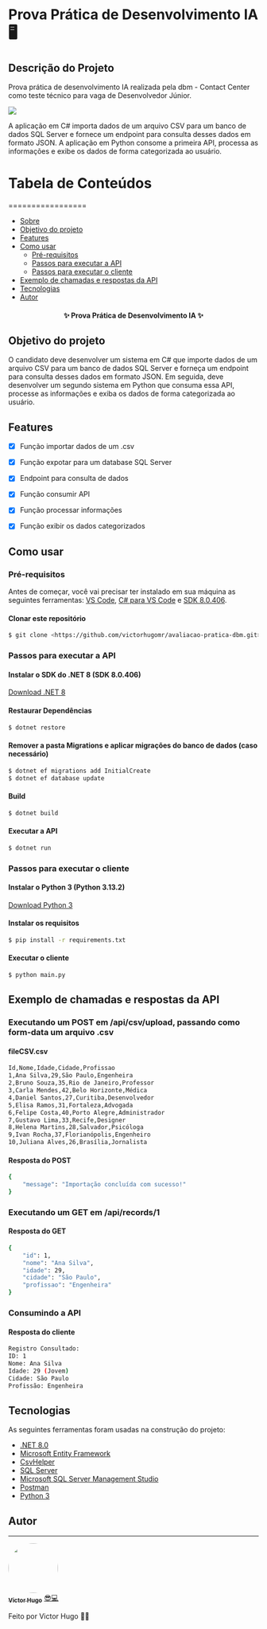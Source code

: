 # Prova Prática de Desenvolvimento IA 🖥️

## Descrição do Projeto
Prova prática de desenvolvimento IA realizada pela dbm - Contact Center como teste técnico para vaga de Desenvolvedor Júnior.

<img src="https://img.shields.io/static/v1?label=csharp&message=Python&color=f0e000&style=for-the-badge&logo=ghost"/>

A aplicação em C# importa dados de um arquivo CSV para um banco de dados SQL Server e fornece um endpoint para consulta desses dados em formato JSON. A aplicação em Python consome a primeira API, processa as informações e exibe os dados de forma categorizada ao usuário.

# Tabela de Conteúdos
=================
<!--ts-->
   * [Sobre](#descrição-do-projeto)
   * [Objetivo do projeto](#objetivo-do-projeto)
   * [Features](#features)
   * [Como usar](#como-usar)
      * [Pré-requisitos](#pré-requisitos)
      * [Passos para executar a API](#passos-para-executar-a-api)
      * [Passos para executar o cliente](#passos-para-executar-o-cliente)
   * [Exemplo de chamadas e respostas da API](#exemplo-de-chamadas-e-respostas-da-api)
   * [Tecnologias](#tecnologias)
   * [Autor](#autor)
<!--te-->

<h4 align="center"> 
	✨  Prova Prática de Desenvolvimento IA  ✨
</h4>

## Objetivo do projeto

O candidato deve desenvolver um sistema em C# que importe dados de um arquivo CSV para um banco de dados SQL Server e forneça um endpoint para consulta desses dados em formato JSON. Em seguida, deve desenvolver um segundo sistema em Python que consuma essa API, processe as informações e exiba os dados de forma categorizada ao usuário.

## Features

- [x] Função importar dados de um .csv
- [x] Função expotar para um database SQL Server
- [x] Endpoint para consulta de dados

- [x] Função consumir API
- [x] Função processar informações
- [x] Função exibir os dados categorizados

## Como usar

### Pré-requisitos

Antes de começar, você vai precisar ter instalado em sua máquina as seguintes ferramentas:
[VS Code](https://code.visualstudio.com/download), [C# para VS Code](https://marketplace.visualstudio.com/items?itemName=ms-dotnettools.csharp) e [SDK 8.0.406](https://dotnet.microsoft.com/en-us/download/dotnet/8.0).

#### Clonar este repositório

```bash
$ git clone <https://github.com/victorhugomr/avaliacao-pratica-dbm.git>
```

### Passos para executar a API

#### Instalar o SDK do .NET 8 (SDK 8.0.406)
[Download .NET 8](https://dotnet.microsoft.com/en-us/download/dotnet/8.0)

#### Restaurar Dependências
```bash
$ dotnet restore
```

#### Remover a pasta Migrations e aplicar migrações do banco de dados (caso necessário)
```bash
$ dotnet ef migrations add InitialCreate
$ dotnet ef database update
```

#### Build
```bash
$ dotnet build
```

#### Executar a API
```bash
$ dotnet run
```

### Passos para executar o cliente

#### Instalar o Python 3 (Python 3.13.2)
[Download Python 3](https://www.python.org/downloads/)

#### Instalar os requisitos
```bash
$ pip install -r requirements.txt
```

#### Executar o cliente
```bash
$ python main.py
```


## Exemplo de chamadas e respostas da API

### Executando um POST em /api/csv/upload, passando como form-data um arquivo .csv

#### fileCSV.csv
```bash
Id,Nome,Idade,Cidade,Profissao
1,Ana Silva,29,São Paulo,Engenheira
2,Bruno Souza,35,Rio de Janeiro,Professor
3,Carla Mendes,42,Belo Horizonte,Médica
4,Daniel Santos,27,Curitiba,Desenvolvedor
5,Elisa Ramos,31,Fortaleza,Advogada
6,Felipe Costa,40,Porto Alegre,Administrador
7,Gustavo Lima,33,Recife,Designer
8,Helena Martins,28,Salvador,Psicóloga
9,Ivan Rocha,37,Florianópolis,Engenheiro
10,Juliana Alves,26,Brasília,Jornalista
```

#### Resposta do POST
```bash
{
    "message": "Importação concluída com sucesso!"
}
```

### Executando um GET em /api/records/1

#### Resposta do GET
```bash
{
    "id": 1,
    "nome": "Ana Silva",
    "idade": 29,
    "cidade": "São Paulo",
    "profissao": "Engenheira"
}
```

### Consumindo a API

#### Resposta do cliente
```bash
Registro Consultado:
ID: 1
Nome: Ana Silva      
Idade: 29 (Jovem)    
Cidade: São Paulo    
Profissão: Engenheira
```


## Tecnologias

As seguintes ferramentas foram usadas na construção do projeto:

- [.NET 8.0](https://dotnet.microsoft.com/en-us/)
- [Microsoft Entity Framework](https://learn.microsoft.com/pt-br/ef/)
- [CsvHelper](https://joshclose.github.io/CsvHelper/)
- [SQL Server](https://www.microsoft.com/pt-br/sql-server)
- [Microsoft SQL Server Management Studio](https://learn.microsoft.com/en-us/sql/ssms/download-sql-server-management-studio-ssms?view=sql-server-ver16)
- [Postman](https://www.postman.com/)
- [Python 3](https://www.python.org/)

## Autor
---

<a href="https://github.com/victorhugomr">
 <img style="border-radius: 50%;" src="https://avatars.githubusercontent.com/u/22302873?v=4" width="100px;" alt=""/>
 <br />
 <sub><b>Victor Hugo</b></sub></a> <a href="https://github.com/victorhugomr">😎💻</a>

Feito por Victor Hugo 👋🏽
